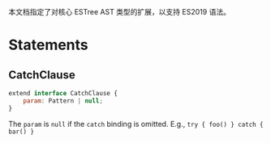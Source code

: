 本文档指定了对核心 ESTree AST 类型的扩展，以支持 ES2019 语法。

# Statements

## CatchClause

```js
extend interface CatchClause {
    param: Pattern | null;
}
```

The `param` is `null` if the `catch` binding is omitted. E.g., `try { foo() } catch { bar() }`
